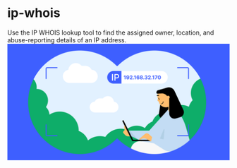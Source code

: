 # ip-whois
Use the IP WHOIS lookup tool to find the assigned owner, location, and abuse-reporting details of an IP address.
<img src="https://raw.githubusercontent.com/shafiei/ip-whois/main/banner.svg?raw=true" alt="">
